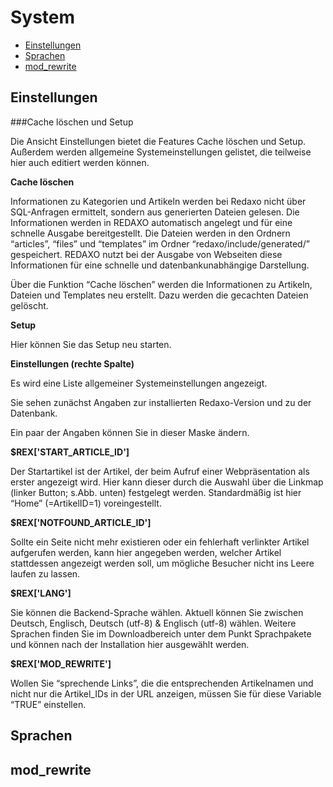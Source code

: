 # System

- [Einstellungen](#einstellungen)
- [Sprachen](#sprachen)
- [mod_rewrite](#mod_rewrite)

<a name="einstellungen"></a>
## Einstellungen


###Cache löschen und Setup

Die Ansicht Einstellungen bietet die Features Cache löschen und Setup. Außerdem werden allgemeine Systemeinstellungen gelistet, die teilweise hier auch editiert werden können.

**Cache löschen**

Informationen zu Kategorien und Artikeln werden bei Redaxo nicht über SQL-Anfragen ermittelt, sondern aus generierten Dateien gelesen. Die Informationen werden in REDAXO automatisch angelegt und für eine schnelle Ausgabe bereitgestellt. Die Dateien werden in den Ordnern “articles”, “files” und “templates” im Ordner “redaxo/include/generated/” gespeichert. REDAXO nutzt bei der Ausgabe von Webseiten diese Informationen für eine schnelle und datenbankunabhängige Darstellung.

Über die Funktion “Cache löschen” werden die Informationen zu Artikeln, Dateien und Templates neu erstellt. Dazu werden die gecachten Dateien gelöscht.

**Setup**

Hier können Sie das Setup neu starten.

**Einstellungen (rechte Spalte)**

Es wird eine Liste allgemeiner Systemeinstellungen angezeigt.

Sie sehen zunächst Angaben zur installierten Redaxo-Version und zu der Datenbank.

Ein paar der Angaben können Sie in dieser Maske ändern.

**$REX['START_ARTICLE_ID']**

Der Startartikel ist der Artikel, der beim Aufruf einer Webpräsentation als erster angezeigt wird. Hier kann dieser durch die Auswahl über die Linkmap (linker Button; s.Abb. unten) festgelegt werden. Standardmäßig ist hier “Home” (=ArtikelID=1) voreingestellt.

**$REX['NOTFOUND_ARTICLE_ID']**

Sollte ein Seite nicht mehr existieren oder ein fehlerhaft verlinkter Artikel aufgerufen werden, kann hier angegeben werden, welcher Artikel stattdessen angezeigt werden soll, um mögliche Besucher nicht ins Leere laufen zu lassen.

**$REX['LANG']**

Sie können die Backend-Sprache wählen. Aktuell können Sie zwischen Deutsch, Englisch, Deutsch (utf-8) & Englisch (utf-8) wählen. Weitere Sprachen finden Sie im Downloadbereich unter dem Punkt Sprachpakete und können nach der Installation hier ausgewählt werden.

**$REX['MOD_REWRITE']**

Wollen Sie “sprechende Links”, die die entsprechenden Artikelnamen und nicht nur die Artikel_IDs in der URL anzeigen, müssen Sie für diese Variable “TRUE” einstellen.






<a name="sprachen"></a>
## Sprachen


<a name="mod_rewrite"></a>
## mod_rewrite